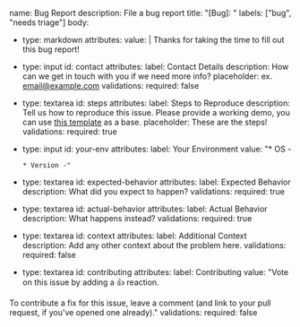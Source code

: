 name: Bug Report
description: File a bug report
title: "[Bug]: "
labels: ["bug", "needs triage"]
body:
  - type: markdown
    attributes:
      value: |
        Thanks for taking the time to fill out this bug report!
  - type: input
    id: contact
    attributes:
      label: Contact Details
      description: How can we get in touch with you if we need more info?
      placeholder: ex. email@example.com
    validations:
      required: false
  - type: textarea
    id: steps
    attributes:
      label: Steps to Reproduce
      description: Tell us how to reproduce this issue. 
        Please provide a working demo, you can use [this template](https://plnkr.co/edit/XorWgI?p=preview) as a base.
      placeholder: These are the steps!
    validations:
      required: true
  - type: input
    id: your-env
    attributes:
      label: Your Environment
      value: "* OS -

        * Version -"
  - type: textarea
    id: expected-behavior
    attributes:
      label: Expected Behavior
      description: What did you expect to happen?
    validations:
      required: true
  - type: textarea
    id: actual-behavior
    attributes:
      label: Actual Behavior
      description: What happens instead?
    validations:
      required: true
  - type: textarea
    id: context
    attributes:
      label: Additional Context
      description: Add any other context about the problem here.
    validations:
      required: false
  - type: textarea
    id: contributing
    attributes:
      label: Contributing
      value: "Vote on this issue by adding a 👍 reaction. 

To contribute a fix for this issue, leave a comment (and link to your pull request, if you've opened one already)."
    validations:
      required: false
